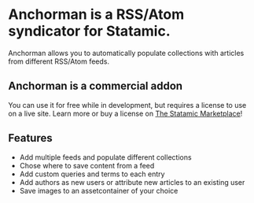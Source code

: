 # Anchorman is a RSS/Atom syndicator for Statamic.

Anchorman allows you to automatically populate collections with articles from different RSS/Atom feeds.

## Anchorman is a commercial addon
You can use it for free while in development, but requires a license to use on a live site. Learn more or buy a license on [The Statamic Marketplace](https://statamic.com/marketplace/addons/anchorman)!

## Features
* Add multiple feeds and populate different collections
* Chose where to save content from a feed
* Add custom queries and terms to each entry
* Add authors as new users or attribute new articles to an existing user
* Save images to an assetcontainer of your choice
